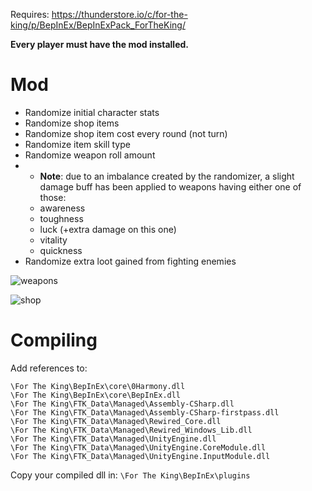 Requires: https://thunderstore.io/c/for-the-king/p/BepInEx/BepInExPack_ForTheKing/

__Every player must have the mod installed.__

# Mod
* Randomize initial character stats
* Randomize shop items
* Randomize shop item cost every round (not turn)
* Randomize item skill type
* Randomize weapon roll amount
* * **Note**: due to an imbalance created by the randomizer, a slight damage buff has been applied to weapons having either one of those:
  * awareness
  * toughness
  * luck (+extra damage on this one)
  * vitality
  * quickness
* Randomize extra loot gained from fighting enemies

![weapons](https://github.com/user-attachments/assets/7fd856e2-9730-4287-863a-68b77cb3b6f8)

![shop](https://github.com/user-attachments/assets/3656cfbf-5632-4fad-b73a-5b37af5c2c8b)

# Compiling

Add references to:
```
\For The King\BepInEx\core\0Harmony.dll
\For The King\BepInEx\core\BepInEx.dll
\For The King\FTK_Data\Managed\Assembly-CSharp.dll
\For The King\FTK_Data\Managed\Assembly-CSharp-firstpass.dll
\For The King\FTK_Data\Managed\Rewired_Core.dll
\For The King\FTK_Data\Managed\Rewired_Windows_Lib.dll
\For The King\FTK_Data\Managed\UnityEngine.dll
\For The King\FTK_Data\Managed\UnityEngine.CoreModule.dll
\For The King\FTK_Data\Managed\UnityEngine.InputModule.dll
```

Copy your compiled dll in:
``\For The King\BepInEx\plugins``
